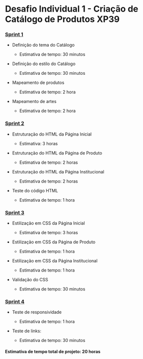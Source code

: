# Desafio Individual 1 - Criação de Catálogo de Produtos XP39


### **<ins>Sprint 1</ins>**

* Definição do tema do Catálogo
  * Estimativa de tempo: 30 minutos

* Definição do estilo do Catálogo
  * Estimativa de tempo: 30 minutos

* Mapeamento de produtos
  * Estimativa de tempo: 2 hora

* Mapeamento de artes
  * Estimativa de tempo: 2 hora



### **<ins>Sprint 2</ins>**

* Estruturação do HTML da Página Inicial
  * Estimativa: 3 horas

* Estruturação do HTML da Página de Produto
  * Estimativa de tempo: 2 horas

* Estruturação do HTML da Página Institucional
  * Estimativa de tempo: 2 horas

* Teste do código HTML
  * Estimativa de tempo: 1 hora



### **<ins>Sprint 3</ins>**

* Estilização em CSS da Página Inicial
  * Estimativa de tempo: 3 horas

* Estilização em CSS da Página de Produto
  * Estimativa de tempo: 1 hora

* Estilização em CSS da Página Institucional
  * Estimativa de tempo: 1 hora

* Validação do CSS
  * Estimativa de tempo: 30 minutos



### **<ins>Sprint 4</ins>**

* Teste de responsividade 
  * Estimativa de tempo: 1 hora

* Teste de links:
  * Estimativa de tempo: 30 minutos


#### Estimativa de tempo total de projeto: **20 horas**